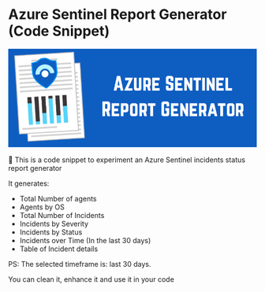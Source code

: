 # Azure Sentinel Report Generator (Code Snippet)

![](Report-Generator.png)

:blue_book: This is a code snippet to experiment an Azure Sentinel incidents status report generator

It generates: 

* Total Number of agents
* Agents by OS
* Total Number of Incidents
* Incidents by Severity
* Incidents by Status
* Incidents over Time (In the last 30 days)
* Table of Incident details

PS: The selected timeframe is: last 30 days. 

You can clean it, enhance it and use it in your code
